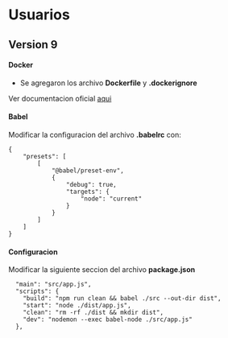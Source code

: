 # Usuarios

## Version 9

#### Docker

- Se agregaron los archivo **Dockerfile** y **.dockerignore**

Ver documentacion oficial [aqui](https://nodejs.org/en/docs/guides/nodejs-docker-webapp/)

#### Babel

Modificar la configuracion del archivo **.babelrc** con:

```
{
    "presets": [
        [
            "@babel/preset-env",
            {
                "debug": true,
                "targets": {
                    "node": "current"
                }
            }
        ]
    ]
}
```
#### Configuracion

Modificar la siguiente seccion del archivo **package.json**

```
  "main": "src/app.js",
  "scripts": {
    "build": "npm run clean && babel ./src --out-dir dist",
    "start": "node ./dist/app.js",
    "clean": "rm -rf ./dist && mkdir dist",
    "dev": "nodemon --exec babel-node ./src/app.js"
  },
```


